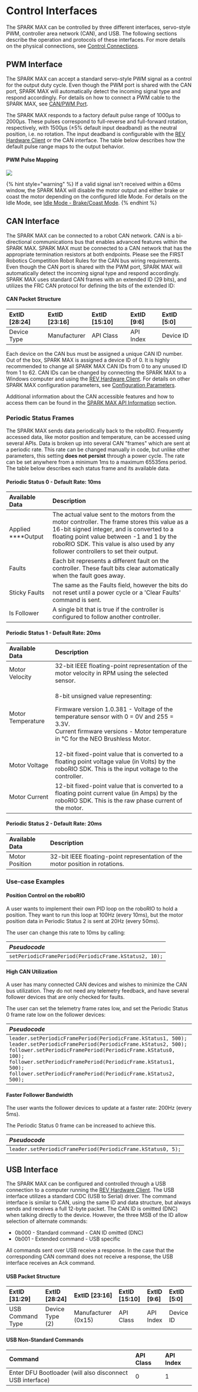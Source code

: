 # Control Interfaces

The SPARK MAX can be controlled by three different interfaces, servo-style PWM, controller area network \(CAN\), and USB. The following sections describe the operation and protocols of these interfaces. For more details on the physical connections, see [Control Connections](../feature-description/control-connections.md). 

## PWM Interface

The SPARK MAX can accept a standard servo-style PWM signal as a control for the output duty cycle. Even though the PWM port is shared with the CAN port, SPARK MAX will automatically detect the incoming signal type and respond accordingly. For details on how to connect a PWM cable to the SPARK MAX, see [CAN/PWM Port](../feature-description/control-connections.md#can-pwm-port).

The SPARK MAX responds to a factory default pulse range of 1000µs to 2000µs. These pulses correspond to full-reverse and full-forward rotation, respectively, with 1500µs \(±5% default input deadband\) as the neutral position, i.e. no rotation. The input deadband is configurable with the [REV Hardware Client](../rev-hardware-client/getting-started-with-the-rev-hardware-client/navigating-the-rev-hardware-client.md) or the CAN interface. The table below describes how the default pulse range maps to the output behavior.

#### PWM Pulse Mapping

![](../.gitbook/assets/pwm-pulse-mapping%20%281%29.svg)

{% hint style="warning" %}
If a valid signal isn't received within a 60ms window, the SPARK MAX will disable the motor output and either brake or coast the motor depending on the configured Idle Mode. For details on the Idle Mode, see [Idle Mode - Brake/Coast Mode](idle-mode-brake-coast-mode.md).
{% endhint %}

## CAN Interface

The SPARK MAX can be connected to a robot CAN network. CAN is a bi-directional communications bus that enables advanced features within the SPARK MAX. SPARK MAX must be connected to a CAN network that has the appropriate termination resistors at both endpoints. Please see the FIRST Robotics Competition Robot Rules for the CAN bus wiring requirements. Even though the CAN port is shared with the PWM port, SPARK MAX will automatically detect the incoming signal type and respond accordingly. SPARK MAX uses standard CAN frames with an extended ID \(29 bits\), and utilizes the FRC CAN protocol for defining the bits of the extended ID:

#### CAN Packet Structure

| **ExtID \[28:24\]** | **ExtID \[23:16\]** | **ExtID \[15:10\]** | **ExtID \[9:6\]** | **ExtID \[5:0\]** |
| :--- | :--- | :--- | :--- | :--- |
| Device Type | Manufacturer | API Class | API Index | Device ID |

Each device on the CAN bus must be assigned a unique CAN ID number. Out of the box, SPARK MAX is assigned a device ID of 0. It is highly recommended to change all SPARK MAX CAN IDs from 0 to any unused ID from 1 to 62. CAN IDs can be changed by connecting the SPARK MAX to a Windows computer and using the [REV Hardware Client](../rev-hardware-client/getting-started-with-the-rev-hardware-client/). For details on other SPARK MAX configuration parameters, see [Configuration Parameters](../software-resources/configuration-parameters.md).[  
]()

Additional information about the CAN accessible features and how to access them can be found in the [SPARK MAX API Information](../software-resources/spark-max-api-information/) section.

### **Periodic Status Frames**

The SPARK MAX sends data periodically back to the roboRIO. Frequently accessed data, like motor position and temperature, can be accessed using several APIs. Data is broken up into several CAN "frames" which are sent at a periodic rate. This rate can be changed manually in code, but unlike other parameters, this setting **does not persist** through a power cycle. The rate can be set anywhere from a minimum 1ms to a maximum 65535ms period. The table below describes each status frame and its available data.

#### Periodic Status 0 - Default Rate: 10ms

| **Available Data** | **Description** |
| :--- | :--- |
| Applied ****Output | The actual value sent to the motors from the motor controller. The frame stores this value as a 16-bit signed integer, and is converted to a floating point value between -1 and 1 by the roboRIO SDK. This value is also used by any follower controllers to set their output. |
| Faults | Each bit represents a different fault on the controller. These fault bits clear automatically when the fault goes away. |
| Sticky Faults | The same as the Faults field, however the bits do not reset until a power cycle or a 'Clear Faults' command is sent. |
| Is Follower | A single bit that is true if the controller is configured to follow another controller. |

#### Periodic Status 1 - Default Rate: 20ms

<table>
  <thead>
    <tr>
      <th style="text-align:left"><b>Available Data</b>
      </th>
      <th style="text-align:left"><b>Description</b>
      </th>
    </tr>
  </thead>
  <tbody>
    <tr>
      <td style="text-align:left">Motor Velocity</td>
      <td style="text-align:left">32-bit IEEE floating-point representation of the motor velocity in RPM
        using the selected sensor.</td>
    </tr>
    <tr>
      <td style="text-align:left">Motor Temperature</td>
      <td style="text-align:left">
        <p>8-bit unsigned value representing:</p>
        <p>Firmware version 1.0.381 - Voltage of the temperature sensor with 0 =
          0V and 255 = 3.3V.
          <br />Current firmware versions - Motor temperature in &#xB0;C for the NEO Brushless
          Motor.</p>
      </td>
    </tr>
    <tr>
      <td style="text-align:left">Motor Voltage</td>
      <td style="text-align:left">12-bit fixed-point value that is converted to a floating point voltage
        value (in Volts) by the roboRIO SDK. This is the input voltage to the controller.</td>
    </tr>
    <tr>
      <td style="text-align:left">Motor Current</td>
      <td style="text-align:left">12-bit fixed-point value that is converted to a floating point current
        value (in Amps) by the roboRIO SDK. This is the raw phase current of the
        motor.</td>
    </tr>
  </tbody>
</table>

#### Periodic Status 2 - Default Rate: 20ms

| **Available Data** | **Description** |
| :--- | :--- |
| Motor Position | 32-bit IEEE floating-point representation of the motor position in rotations. |

### **Use-case Examples**

#### **Position Control on the roboRIO**

A user wants to implement their own PID loop on the roboRIO to hold a position. They want to run this loop at 100Hz \(every 10ms\), but the motor position data in Periodic Status 2 is sent at 20Hz \(every 50ms\).

The user can change this rate to 10ms by calling:

| _Pseudocode_ |
| :--- |
| `setPeriodicFramePeriod(PeriodicFrame.kStatus2, 10);` |

#### **High CAN Utilization**

A user has many connected CAN devices and wishes to minimize the CAN bus utilization. They do not need any telemetry feedback, and have several follower devices that are only checked for faults.

The user can set the telemetry frame rates low, and set the Periodic Status 0 frame rate low on the follower devices:

| _Pseudocode_ |
| :--- |
| `leader.setPeriodicFramePeriod(PeriodicFrame.kStatus1, 500); leader.setPeriodicFramePeriod(PeriodicFrame.kStatus2, 500); follower.setPeriodicFramePeriod(PeriodicFrame.kStatus0, 100); follower.setPeriodicFramePeriod(PeriodicFrame.kStatus1, 500); follower.setPeriodicFramePeriod(PeriodicFrame.kStatus2, 500);` |

#### **Faster Follower Bandwidth**

The user wants the follower devices to update at a faster rate: 200Hz \(every 5ms\).

The Periodic Status 0 frame can be increased to achieve this.

| _Pseudocode_ |
| :--- |
| `leader.setPeriodicFramePeriod(PeriodicFrame.kStatus0, 5);` |

## USB Interface

The SPARK MAX can be configured and controlled through a USB connection to a computer running the [REV Hardware Client](../rev-hardware-client/getting-started-with-the-rev-hardware-client/navigating-the-rev-hardware-client.md). The USB interface utilizes a standard CDC \(USB to Serial\) driver. The command interface is similar to CAN, using the same ID and data structure, but always sends and receives a full 12-byte packet. The CAN ID is omitted \(DNC\) when talking directly to the device. However, the three MSB of the ID allow selection of alternate commands:

* 0b000 - Standard command - CAN ID omitted \(DNC\)
* 0b001 - Extended command - USB specific

All commands sent over USB receive a response. In the case that the corresponding CAN command does not receive a response, the USB interface receives an Ack command.

#### USB Packet Structure

| **ExtID \[31:29\]** | **ExtID \[28:24\]** | **ExtID \[23:16\]** | **ExtID \[15:10\]** | **ExtID \[9:6\]** | **ExtID \[5:0\]** |
| :--- | :--- | :--- | :--- | :--- | :--- |
| USB Command Type | Device Type \(2\) | Manufacturer \(0x15\) | API Class | API Index | Device ID |

#### USB Non-Standard Commands

| **Command** | **API Class** | **API Index** |
| :--- | :--- | :--- |
| Enter DFU Bootloader \(will also disconnect USB interface\) | 0 | 1 |

